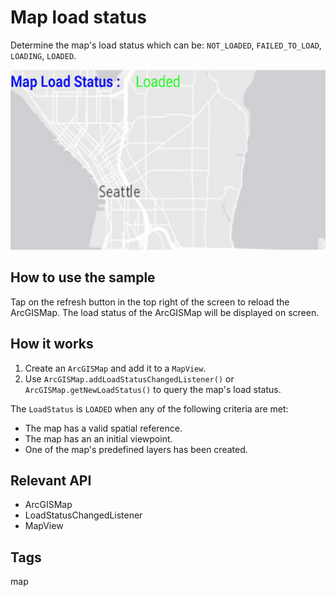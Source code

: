 # Map load status

Determine the map's load status which can be: `NOT_LOADED`, `FAILED_TO_LOAD`, `LOADING`, `LOADED`.

![Image of Map load status](map-load-status.png)

## How to use the sample

Tap on the refresh button in the top right of the screen to reload the ArcGISMap. The load status of the ArcGISMap will be displayed on screen.

## How it works

1. Create an `ArcGISMap` and add it to a `MapView`.
2. Use `ArcGISMap.addLoadStatusChangedListener()` or `ArcGISMap.getNewLoadStatus()` to 	query the map's load status.

The `LoadStatus` is `LOADED` when any of the following criteria are met:

* The map has a valid spatial reference.
* The map has an an initial viewpoint.
* One of the map's predefined layers has been created.

## Relevant API

* ArcGISMap
* LoadStatusChangedListener
* MapView

## Tags

map
